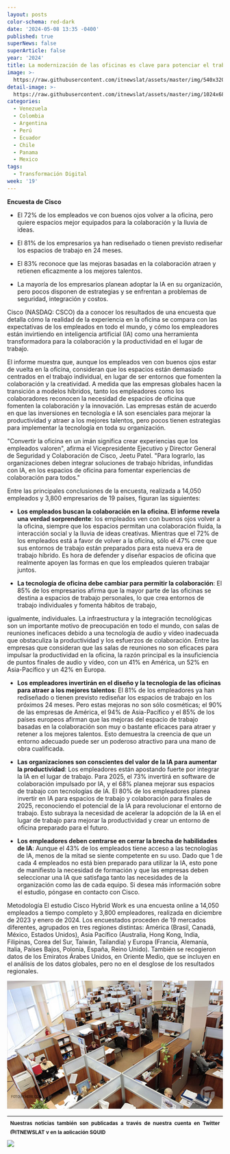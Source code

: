 ```yaml
---
layout: posts
color-schema: red-dark
date: '2024-05-08 13:35 -0400'
published: true
superNews: false
superArticle: false
year: '2024'
title: La modernización de las oficinas es clave para potenciar el trabajo híbrido
image: >-
  https://raw.githubusercontent.com/itnewslat/assets/master/img/540x320/oficina-p.jpg
detail-image: >-
  https://raw.githubusercontent.com/itnewslat/assets/master/img/1024x680/oficina-g.jpg
categories:
  - Venezuela
  - Colombia
  - Argentina
  - Perú
  - Ecuador
  - Chile
  - Panama
  - Mexico
tags:
  - Transformación Digital
week: '19'
---
```

**Encuesta de Cisco**

- El 72% de los empleados ve con buenos ojos volver a la oficina, pero quiere espacios mejor equipados para la colaboración y la lluvia de ideas.

- El 81% de los empresarios ya han rediseñado o tienen previsto rediseñar los espacios de trabajo en 24 meses.

- El 83% reconoce que las mejoras basadas en la colaboración atraen y retienen eficazmente a los mejores talentos.

- La mayoría de los empresarios planean adoptar la IA en su organización, pero pocos disponen de estrategias y se enfrentan a problemas de seguridad, integración y costos.

Cisco (NASDAQ: CSCO) da a conocer los resultados de una encuesta que detalla cómo la realidad de la experiencia en la oficina se compara con las expectativas de los empleados en todo el mundo, y cómo los empleadores están invirtiendo en inteligencia artificial (IA) como una herramienta transformadora para la colaboración y la productividad en el lugar de trabajo.

El informe muestra que, aunque los empleados ven con buenos ojos estar de vuelta en la oficina, consideran que los espacios están demasiado centrados en el trabajo individual, en lugar de ser entornos que fomenten la colaboración y la creatividad. A medida que las empresas globales hacen la transición a modelos híbridos, tanto los empleadores como los colaboradores reconocen la necesidad de espacios de oficina que fomenten la colaboración y la innovación. Las empresas están de acuerdo en que las inversiones en tecnología e IA son esenciales para mejorar la productividad y atraer a los mejores talentos, pero pocos tienen estrategias para implementar la tecnología en toda su organización.

"Convertir la oficina en un imán significa crear experiencias que los empleados valoren", afirma el Vicepresidente Ejecutivo y Director General de Seguridad y Colaboración de Cisco, Jeetu Patel. "Para lograrlo, las organizaciones deben integrar soluciones de trabajo híbridas, infundidas con IA, en los espacios de oficina para fomentar experiencias de colaboración para todos."

Entre las principales conclusiones de la encuesta, realizada a 14,050 empleados y 3,800 empresarios de 19 países, figuran las siguientes:

- **Los empleados buscan la colaboración en la oficina. El informe revela una verdad sorprendente**: los empleados ven con buenos ojos volver a la oficina, siempre que los espacios permitan una colaboración fluida, la interacción social y la lluvia de ideas creativas. Mientras que el 72% de los empleados está a favor de volver a la oficina, sólo el 47% cree que sus entornos de trabajo están preparados para esta nueva era de trabajo híbrido. Es hora de defender y diseñar espacios de oficina que realmente apoyen las formas en que los empleados quieren trabajar juntos.

- **La tecnología de oficina debe cambiar para permitir la colaboración**: El 85% de los empresarios afirma que la mayor parte de las oficinas se destina a espacios de trabajo personales, lo que crea entornos de trabajo individuales y fomenta hábitos de trabajo,

igualmente, individuales. La infraestructura y la integración tecnológicas son un importante motivo de preocupación en todo el mundo, con salas de reuniones ineficaces debido a una tecnología de audio y vídeo inadecuada que obstaculiza la productividad y los esfuerzos de colaboración. Entre las empresas que consideran que las salas de reuniones no son eficaces para impulsar la productividad en la oficina, la razón principal es la insuficiencia de puntos finales de audio y vídeo, con un 41% en América, un 52% en Asia-Pacífico y un 42% en Europa.

- **Los empleadores invertirán en el diseño y la tecnología de las oficinas para atraer a los mejores talentos**: El 81% de los empleadores ya han rediseñado o tienen previsto rediseñar los espacios de trabajo en los próximos 24 meses. Pero estas mejoras no son sólo cosméticas; el 90% de las empresas de América, el 94% de Asia-Pacífico y el 85% de los países europeos afirman que las mejoras del espacio de trabajo basadas en la colaboración son muy o bastante eficaces para atraer y retener a los mejores talentos. Esto demuestra la creencia de que un entorno adecuado puede ser un poderoso atractivo para una mano de obra cualificada.

- **Las organizaciones son conscientes del valor de la IA para aumentar la productividad**: Los empleadores están apostando fuerte por integrar la IA en el lugar de trabajo. Para 2025, el 73% invertirá en software de colaboración impulsado por IA, y el 68% planea mejorar sus espacios de trabajo con tecnologías de IA. El 80% de los empleadores planea invertir en IA para espacios de trabajo y colaboración para finales de 2025, reconociendo el potencial de la IA para revolucionar el entorno de trabajo. Esto subraya la necesidad de acelerar la adopción de la IA en el lugar de trabajo para mejorar la productividad y crear un entorno de oficina preparado para el futuro.

- **Los empleadores deben centrarse en cerrar la brecha de habilidades de IA**: Aunque el 43% de los empleados tiene acceso a las tecnologías de IA, menos de la mitad se siente competente en su uso. Dado que 1 de cada 4 empleados no está bien preparado para utilizar la IA, esto pone de manifiesto la necesidad de formación y que las empresas deben seleccionar una IA que satisfaga tanto las necesidades de la organización como las de cada equipo. Si desea más información sobre el estudio, póngase en contacto con Cisco.

Metodología El estudio Cisco Hybrid Work es una encuesta online a 14,050 empleados a tiempo completo y 3,800 empleadores, realizada en diciembre de 2023 y enero de 2024. Los encuestados proceden de 19 mercados diferentes, agrupados en tres regiones distintas: América (Brasil, Canadá, México, Estados Unidos), Asia Pacífico (Australia, Hong Kong, India, Filipinas, Corea del Sur, Taiwán, Tailandia) y Europa (Francia, Alemania, Italia, Países Bajos, Polonia, España, Reino Unido). También se recogieron datos de los Emiratos Árabes Unidos, en Oriente Medio, que se incluyen en el análisis de los datos globales, pero no en el desglose de los resultados regionales.

![](https://raw.githubusercontent.com/itnewslat/assets/master/img/540x320/oficina-p.jpg)

<table style="height: 42px;" width="569">
<tbody>
<tr>
<td style="text-align: justify;"><sub><strong>Nuestras noticias también son publicadas a través de nuestra cuenta en Twitter <a href="https://twitter.com/itnewslat?lang=es">@ITNEWSLAT</a> y en la aplicación <a href="https://squidapp.co/en/">SQUID</a></strong></sub></td>
</tr>
</tbody>
</table>

<img src="https://tracker.metricool.com/c3po.jpg?hash=56f88a41e39ab42c063cc51676587a04"/>
